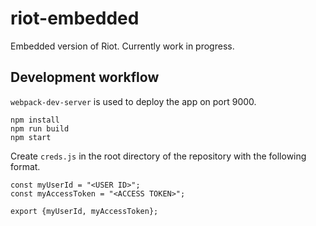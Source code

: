 # riot-embedded
Embedded version of Riot. Currently work in progress. 
## Development workflow
`webpack-dev-server` is used to deploy the app on port 9000.
```
npm install
npm run build
npm start
```
Create `creds.js` in the root directory of the repository with the following format.
```
const myUserId = "<USER ID>";
const myAccessToken = "<ACCESS TOKEN>";

export {myUserId, myAccessToken};
```
